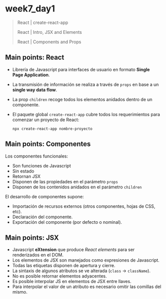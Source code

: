 # week7_day1

> React | create-react-app
>
> React | Intro, JSX and Elements
>
> React | Components and Props

## Main points: React
- Librería de Javascript para interfaces de usuario en formato **Single Page Application**.
- La transmisión de información se realiza a través de `props` en base a un **single way data flow**.
- La prop `children` recoge todos los elementos anidados dentro de un componente.
- El paquete global `create-react-app` cubre todos los requerimientos para comenzar un proyecto de React: 

  ````npx create-react-app nombre-proyecto````

## Main points: Componentes

Los componentes funcionales:
   * Son funciones de Javascript
   * Sin estado
   * Retornan JSX
   * Disponen de las propiedades en el parámetro `props`
   * Disponen de los contenidos anidados en el parámetro `children`

El desarrollo de componentes supone:
  - Importación de recursos externos (otros componentes, hojas de CSS, etc).
  - Declaración del componente.
  - Exportación del componente (por defecto o nominal).

## Main points: JSX
   * Javascript **eXtension** que produce *React elements* para ser renderizados en el DOM.
   * Los elementos de JSX son manejados como expresiones de Javascript.
   * Todas las etiquetas disponen de apertura y cierre.
   * La sintaxis de algunos atributos se ve alterada (`class` -> `className`).
   * No es posible retornar elementos adyacentes.
   * Es posible interpolar JS en elementos de JSX entre llaves.
   * Para interpolar el valor de un atributo es necesario omitir las comillas del mismo.

